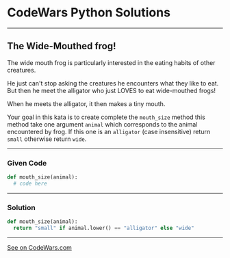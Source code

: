 # CodeWars Python Solutions

---

## The Wide-Mouthed frog!

The wide mouth frog is particularly interested in the eating habits of other creatures.

He just can't stop asking the creatures he encounters what they like to eat. But then he meet the alligator who just LOVES to eat wide-mouthed frogs!

When he meets the alligator, it then makes a tiny mouth.

Your goal in this kata is to create complete the `mouth_size` method this method take one argument `animal` which corresponds to the animal encountered by frog. If this one is an `alligator` (case insensitive) return `small` otherwise return `wide`.

---

### Given Code


```python
def mouth_size(animal):
  # code here
```

---

### Solution


```python
def mouth_size(animal):
  return "small" if animal.lower() == "alligator" else "wide"
```


---


[See on CodeWars.com](https://www.codewars.com/kata/57ec8bd8f670e9a47a000f89)
